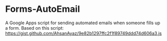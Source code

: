 # Forms-AutoEmail
A Google Apps script for sending automated emails when someone fills up a form.
Based on this script: https://gist.github.com/AhsanAyaz/9e82b1297ffc2f1f89749ddd74d606a3.js
